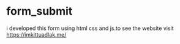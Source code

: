 # form_submit
i developed this form using html css and js.to see the website visit https://imkittuadlak.me/ 
